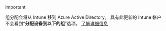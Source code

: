 >[!Important]
>组分配会将从 Intune 移到 Azure Active Directory。 具有此更新的 Intune 帐户不会看到“**分配设备到以下的组**”选项。 [了解详细信息](/intune-classic/deploy-use/ios-device-enrollment-program-in-microsoft-intune#changes-to-intune-group-assignments)
